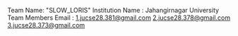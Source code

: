 
Team Name: "SLOW_LORIS"
Institution Name : Jahangirnagar University
Team Members Email :
1.jucse28.381@gmail.com
2.jucse28.378@gmail.com
3.jucse28.373@gmail.com

